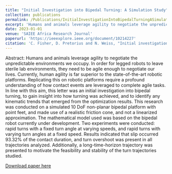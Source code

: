 ```yaml
---
title: "Initial Investigation into Bipedal Turning: A Simulation Study"
collection: publications
permalink: /Publications/InitialInvestigationIntoBipedalTurningASimulationStudy
excerpt: 'Humans and animals leverage agility to negotiate the unpredictable environments we occupy. In order for legged robots to leave sterile lab environments, they need to be agile enough to negotiate our lives. Currently, human agility is far superior to the state-of-the-art robotic platforms. Replicating this on robotic platforms require a profound understanding of how contact events are leveraged to complete agile tasks. In line with this aim, this letter was an initial investigation into bipedal turning, to gain insight into how turning was achieved, and to identify any kinematic trends that emerged from the optimization results. This research was conducted on a simulated 10 DoF non-planar bipedal platform with point feet, and made use of a realistic friction cone, and not a linearized approximation. The mathematical model used was based on the bipedal robot currently under development. Two experiments were conducted: rapid turns with a fixed turn angle at varying speeds, and rapid turns with varying turn angles at a fixed speed. Results indicated that slip occurred 93.32% of the contact duration, and turn overshoot was present in all trajectories analyzed. Additionally, a long-time-horizon trajectory was presented to motivate the feasibility and stability of the turn trajectories studied.'
date: 2023-01-01
venue: 'SAIEE Africa Research Journal'
paperurl: 'https://ieeexplore.ieee.org/document/10214227'
citation: 'C. Fisher, D. Pretorius and N. Weiss, "Initial investigation into bipedal turning: A trajectory optimization study," in SAIEE Africa Research Journal, vol. 114, no. 3, pp. 80-86, Sept. 2023, doi: 10.23919/SAIEE.2023.10214227.'
---
```

Abstract: Humans and animals leverage agility to negotiate the unpredictable environments we occupy. In order for legged robots to leave sterile lab environments, they need to be agile enough to negotiate our lives. Currently, human agility is far superior to the state-of-the-art robotic platforms. Replicating this on robotic platforms require a profound understanding of how contact events are leveraged to complete agile tasks. In line with this aim, this letter was an initial investigation into bipedal turning, to gain insight into how turning was achieved, and to identify any kinematic trends that emerged from the optimization results. This research was conducted on a simulated 10 DoF non-planar bipedal platform with point feet, and made use of a realistic friction cone, and not a linearized approximation. The mathematical model used was based on the bipedal robot currently under development. Two experiments were conducted: rapid turns with a fixed turn angle at varying speeds, and rapid turns with varying turn angles at a fixed speed. Results indicated that slip occurred 93.32% of the contact duration, and turn overshoot was present in all trajectories analyzed. Additionally, a long-time-horizon trajectory was presented to motivate the feasibility and stability of the turn trajectories studied.

[Download paper here](http://Callen-Fisher.github.io/Publications/InitialInvestigationIntoBipedalTurningASimulationStudy.pdf)


